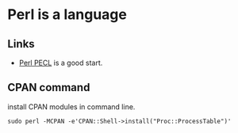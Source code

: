 # Perl is a language #

## Links ##
  * [Perl PECL](http://pleac.sourceforge.net/pleac_perl/) is a good start.

## CPAN command ##
install CPAN modules in command line.
```
sudo perl -MCPAN -e'CPAN::Shell->install("Proc::ProcessTable")'
```